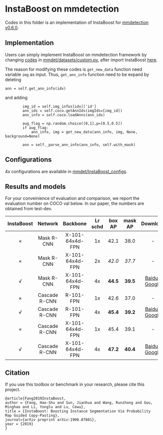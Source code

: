 # InstaBoost on mmdetection

Codes in this folder is an implementation of InstaBoost for [mmdetection v0.6.0](https://github.com/open-mmlab/mmdetection/tree/v0.6.0).

## Implementation

Users can simply implement InstaBoost on mmdetection framework by changing [codes](mmdet/datasets/custom.py#L188L199) in [mmdet/datasets/custom.py](mmdet/datasets/custom.py), after import InstaBoost [here](mmdet/datasets/custom.py#L13).

The reason for modifying these codes is `get_new_data` function need variable `img` as input. Thus, `get_ann_info` function need to be expand by deleting
```
ann = self.get_ann_info(idx)
```
and adding
```
        img_id = self.img_infos[idx]['id']
        ann_ids = self.coco.getAnnIds(imgIds=[img_id])
        ann_info = self.coco.loadAnns(ann_ids)

        aug_flag = np.random.choice([0,1],p=[0.5,0.5])
        if aug_flag:
            ann_info, img = get_new_data(ann_info, img, None, background=None)

        ann = self._parse_ann_info(ann_info, self.with_mask)
```

## Configurations

4x configurations are available in [mmdet/InstaBoost_configs](mmdet/InstaBoost_configs).

## Results and models

For your conveinience of evaluation and comparison, we report the evaluation number on COCO val below. In our paper, the numbers are obtained from test-dev.

|    InstaBoost   |     Network     |       Backbone       | Lr schd |      box AP       |      mask AP       |      Download       |
| :-------------: | :-------------: |      :--------:      | :-----: |      :----:       |      :-----:       | :-----------------: |
|   ×   |    Mask R-CNN   |   X-101-64x4d-FPN    |   1x    |  42.1  |  38.0   | - |
|   ×   |    Mask R-CNN   |   X-101-64x4d-FPN    |   2x    |  *42.0*  |  *37.7*   | - |
|   √   |    Mask R-CNN   |   X-101-64x4d-FPN    |   4x    |**44.5**|**39.5** |[Baidu](https://pan.baidu.com/s/1KrHQBHcHjWONpXbC2qUzxw) / [Google](https://drive.google.com/file/d/1qD4V9uYbtpaZBmTMTgP7f0uw46zroY9-/view?usp=sharing)|
|   ×   |  Cascade R-CNN  |       R-101-FPN      |   1x    |  42.6  |  37.0   | - |
|   √   |  Cascade R-CNN  |       R-101-FPN      |   4x    |**45.4**|**39.2** |[Baidu](https://pan.baidu.com/s/1_4cJ0B9fugcA-oBHYe9o_A) / [Google](https://drive.google.com/file/d/1xhiuFoOMQyDIvOrz6MiAZPboRRe1YK8p/view?usp=sharing)|
|   ×   |  Cascade R-CNN  |   X-101-64x4d-FPN    |   1x    |  45.4  |  39.1   | - |
|   √   |  Cascade R-CNN  |   X-101-64x4d-FPN    |   4x    |**47.2**|**40.4** |[Baidu](https://pan.baidu.com/s/1nu73IpRbTEb4caPMHWJMXA) / [Google](https://drive.google.com/file/d/11iaKH-ZeVCi-65wzlT5OxxUOkREMzXRW/view?usp=sharing)|


## Citation

If you use this toolbox or benchmark in your research, please cite this project.

```
@article{Fang2019InstaBoost,
author = {Fang, Hao-Shu and Sun, Jianhua and Wang, Runzhong and Gou, Minghao and Li, Yonglu and Lu, Cewu},
title = {InstaBoost: Boosting Instance Segmentation Via Probability Map Guided Copy-Pasting},
journal={arXiv preprint arXiv:1908.07801},
year = {2019}
}
```